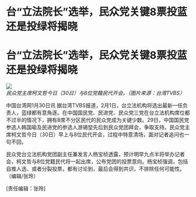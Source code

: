 # 台“立法院长”选举，民众党关键8票投蓝还是投绿将揭晓

# 台“立法院长”选举，民众党关键8票投蓝还是投绿将揭晓

![](https://inews.gtimg.com/om_bt/O19PwVPwv7aGj5JQuS2upzYd0OAmlwVxqhE78k-2jKdIcAA/1000)
_民众党主席柯文哲今日（30日）与8位党籍民代开会。（图片来源：台湾TVBS）_

中国台湾网1月30日讯
据台湾TVBS报道，2月1日，台立法机构将选出最新一任负责人，蓝绿都有意角逐。在中国国民党、民进党、民众党三党在台立法机构席位都不过半的情况下，拥有8席不分区民代的民众党成为关键少数。29日，中国国民党参选人韩国瑜及民进党的参选人游锡堃先后到民众党团拜会，争取支持。民众党主席柯文哲今日（30日）早上与8位民代开会，过程中特意清场，面对记者追问也一句不回。

民众党台立法机构党团副主任兼发言人杨宝桢透露，预计明早九点半将举办记者会，柯文哲与8位党籍民代将一起出席，公布党团的投票意向。杨宝桢强调，包括自推人选、或者分裂投票，都有讨论到，最后会得到共识，不排除任何可能性。（编辑/张玲）

[责任编辑：张玲]

